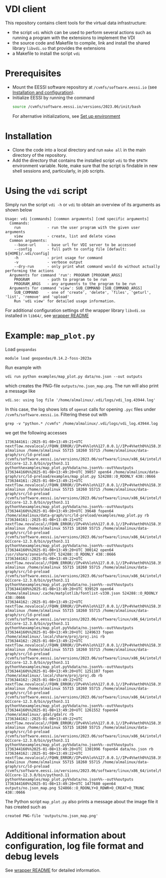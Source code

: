 # VDI client

This repository contains client tools for the virtual data infrastructure:

- the script `vdi` which can be used to perform several actions such as running
  a program with the extensions to implement the VDI
- the source code and Makefile to compile, link and install the shared library
  `libvdi.so` that provides the extensions
- a Makefile to install the script `vdi`

# Prerequisites
- Mount the EESSI software repository at `/cvmfs/software.eessi.io` (see
  [Installation and configuration](https://www.eessi.io/docs/getting_access/is_eessi_accessible/)).
- Initialize EESSI by running the command
  ```bash
  source /cvmfs/software.eessi.io/versions/2023.06/init/bash
  ```
  For alternative initializations, see [Set up environment](https://www.eessi.io/docs/using_eessi/setting_up_environment/)

# Installation
- Clone the code into a local directory and run `make all` in the main directory
  of the repository.
- Add the directory that contains the installed script `vdi` to the `$PATH`
  environment variable. Note, make sure that the script is findable in new
  shell sessions and, particularly, in job scripts.

# Using the `vdi` script
Simply run the script `vdi -h` or `vdi` to obtain an overview of its arguments
as shown below
```
Usage: vdi [commands] [common arguments] [cmd specific arguments]
  Commands:
    run            - run the user program with the given user arguments
    view           - create, list and delete views
  Common arguments:
    --base-url     - base url for VDI server to be accessed
    --config       - full path to config file [default: ${HOME}/.vdi/config]
    -h             - print usage for command
    -v             - verbose output
    --dry-run      - only print what command would do without actually performing the actions
  Arguments for command 'run': PROGRAM [PROGRAM_ARGS]
    PROGRAM        - path to program to be run
    PROGRAM_ARGS   - any arguments to the program to be run
  Arguments for command 'view': SUB_COMMAND [SUB_COMMAND_ARGS]
    SUB_COMMAND    - one of 'create', 'delete', 'files', 'geturl', 'list', 'remove' and 'upload'
    Run 'vdi view' for detailed usage information.
```
For additional configuration settings of the wrapper library `libvdi.so`
installed in `lib64/`, see [wrapper README](src/vdi_wrapper/README.md)

# Example: `map_plot.py`

Load `geopandas`
```
module load geopandas/0.14.2-foss-2023a
```
Run example with
```
vdi run python examples/map_plot.py data/no.json --out outputs
```
which creates the PNG-file `outputs/no.json_map.png`. The run will also print
a message like
```
vdi.so: using log file '/home/almalinux/.vdi/logs/vdi_log.43944.log'
```
In this case, the log shows lots of `openat` calls for opening `.pyc` files
under `/cvmfs/software.eessi.io`. Filtering these out with
```
grep -v "python.* /cvmfs" /home/almalinux/.vdi/logs/vdi_log.43944.log
```
we get the following accesses
```
1736344161::2025-01-08+13:49:21+UTC nextflow.novalocal//FQHN_ERROR//IPv4%%lo%%127.0.0.1//IPv4%%eth0%%158.39.77.38//IPv6%%lo%%::1//IPv6%%eth0%%2001:700:2:8300::2079//IPv6%%eth0%%fe80::f816:3eff:fe4a:c151%eth0 almalinux /home/almalinux 55715 18260 55715 /home/almalinux/data-graph/src/ld-preload /cvmfs/software.eessi.io/versions/2023.06/software/linux/x86_64/intel/haswell/software/Python/3.11.3-GCCcore-12.3.0/bin/python3.11 python%%examples/map_plot.py%%data/no.json%%--out%%outputs 1736344160%%2025-01-08+13:49:20+UTC 39057 open64 /home/almalinux/data-graph/src/ld-preload/examples/map_plot.py 524288::O_RDONLY 438::0666
1736344161::2025-01-08+13:49:21+UTC nextflow.novalocal//FQHN_ERROR//IPv4%%lo%%127.0.0.1//IPv4%%eth0%%158.39.77.38//IPv6%%lo%%::1//IPv6%%eth0%%2001:700:2:8300::2079//IPv6%%eth0%%fe80::f816:3eff:fe4a:c151%eth0 almalinux /home/almalinux 55715 18260 55715 /home/almalinux/data-graph/src/ld-preload /cvmfs/software.eessi.io/versions/2023.06/software/linux/x86_64/intel/haswell/software/Python/3.11.3-GCCcore-12.3.0/bin/python3.11 python%%examples/map_plot.py%%data/no.json%%--out%%outputs 1736344160%%2025-01-08+13:49:20+UTC 39648 fopen64 /home/almalinux/data-graph/src/ld-preload/examples/map_plot.py rb
1736344161::2025-01-08+13:49:21+UTC nextflow.novalocal//FQHN_ERROR//IPv4%%lo%%127.0.0.1//IPv4%%eth0%%158.39.77.38//IPv6%%lo%%::1//IPv6%%eth0%%2001:700:2:8300::2079//IPv6%%eth0%%fe80::f816:3eff:fe4a:c151%eth0 almalinux /home/almalinux 55715 18260 55715 /home/almalinux/data-graph/src/ld-preload /cvmfs/software.eessi.io/versions/2023.06/software/linux/x86_64/intel/haswell/software/Python/3.11.3-GCCcore-12.3.0/bin/python3.11 python%%examples/map_plot.py%%data/no.json%%--out%%outputs 1736344160%%2025-01-08+13:49:20+UTC 300142 open64 /usr/share/zoneinfo/UTC 524288::O_RDONLY 438::0666
1736344162::2025-01-08+13:49:22+UTC nextflow.novalocal//FQHN_ERROR//IPv4%%lo%%127.0.0.1//IPv4%%eth0%%158.39.77.38//IPv6%%lo%%::1//IPv6%%eth0%%2001:700:2:8300::2079//IPv6%%eth0%%fe80::f816:3eff:fe4a:c151%eth0 almalinux /home/almalinux 55715 18260 55715 /home/almalinux/data-graph/src/ld-preload /cvmfs/software.eessi.io/versions/2023.06/software/linux/x86_64/intel/haswell/software/Python/3.11.3-GCCcore-12.3.0/bin/python3.11 python%%examples/map_plot.py%%data/no.json%%--out%%outputs 1736344160%%2025-01-08+13:49:20+UTC 939529 open64 /home/almalinux/.cache/matplotlib/fontlist-v330.json 524288::O_RDONLY 438::0666
1736344162::2025-01-08+13:49:22+UTC nextflow.novalocal//FQHN_ERROR//IPv4%%lo%%127.0.0.1//IPv4%%eth0%%158.39.77.38//IPv6%%lo%%::1//IPv6%%eth0%%2001:700:2:8300::2079//IPv6%%eth0%%fe80::f816:3eff:fe4a:c151%eth0 almalinux /home/almalinux 55715 18260 55715 /home/almalinux/data-graph/src/ld-preload /cvmfs/software.eessi.io/versions/2023.06/software/linux/x86_64/intel/haswell/software/Python/3.11.3-GCCcore-12.3.0/bin/python3.11 python%%examples/map_plot.py%%data/no.json%%--out%%outputs 1736344160%%2025-01-08+13:49:20+UTC 1249633 fopen /home/almalinux/.local/share/proj/proj.ini rb
1736344162::2025-01-08+13:49:22+UTC nextflow.novalocal//FQHN_ERROR//IPv4%%lo%%127.0.0.1//IPv4%%eth0%%158.39.77.38//IPv6%%lo%%::1//IPv6%%eth0%%2001:700:2:8300::2079//IPv6%%eth0%%fe80::f816:3eff:fe4a:c151%eth0 almalinux /home/almalinux 55715 18260 55715 /home/almalinux/data-graph/src/ld-preload /cvmfs/software.eessi.io/versions/2023.06/software/linux/x86_64/intel/haswell/software/Python/3.11.3-GCCcore-12.3.0/bin/python3.11 python%%examples/map_plot.py%%data/no.json%%--out%%outputs 1736344160%%2025-01-08+13:49:20+UTC 1251107 fopen /home/almalinux/.local/share/proj/proj.db rb
1736344162::2025-01-08+13:49:22+UTC nextflow.novalocal//FQHN_ERROR//IPv4%%lo%%127.0.0.1//IPv4%%eth0%%158.39.77.38//IPv6%%lo%%::1//IPv6%%eth0%%2001:700:2:8300::2079//IPv6%%eth0%%fe80::f816:3eff:fe4a:c151%eth0 almalinux /home/almalinux 55715 18260 55715 /home/almalinux/data-graph/src/ld-preload /cvmfs/software.eessi.io/versions/2023.06/software/linux/x86_64/intel/haswell/software/Python/3.11.3-GCCcore-12.3.0/bin/python3.11 python%%examples/map_plot.py%%data/no.json%%--out%%outputs 1736344160%%2025-01-08+13:49:20+UTC 1261552 fopen64 /home/almalinux/.gdal/gdalrc rb
1736344162::2025-01-08+13:49:22+UTC nextflow.novalocal//FQHN_ERROR//IPv4%%lo%%127.0.0.1//IPv4%%eth0%%158.39.77.38//IPv6%%lo%%::1//IPv6%%eth0%%2001:700:2:8300::2079//IPv6%%eth0%%fe80::f816:3eff:fe4a:c151%eth0 almalinux /home/almalinux 55715 18260 55715 /home/almalinux/data-graph/src/ld-preload /cvmfs/software.eessi.io/versions/2023.06/software/linux/x86_64/intel/haswell/software/Python/3.11.3-GCCcore-12.3.0/bin/python3.11 python%%examples/map_plot.py%%data/no.json%%--out%%outputs 1736344160%%2025-01-08+13:49:20+UTC 1301996 fopen64 data/no.json rb
1736344162::2025-01-08+13:49:22+UTC nextflow.novalocal//FQHN_ERROR//IPv4%%lo%%127.0.0.1//IPv4%%eth0%%158.39.77.38//IPv6%%lo%%::1//IPv6%%eth0%%2001:700:2:8300::2079//IPv6%%eth0%%fe80::f816:3eff:fe4a:c151%eth0 almalinux /home/almalinux 55715 18260 55715 /home/almalinux/data-graph/src/ld-preload /cvmfs/software.eessi.io/versions/2023.06/software/linux/x86_64/intel/haswell/software/Python/3.11.3-GCCcore-12.3.0/bin/python3.11 python%%examples/map_plot.py%%data/no.json%%--out%%outputs 1736344160%%2025-01-08+13:49:20+UTC 1477680 open64 outputs/no.json_map.png 524866::O_RDONLY+O_RDWR+O_CREAT+O_TRUNC 438::0666
```
The Python script `map_plot.py` also prints a message about the image file it
has created such as
```
created PNG-file 'outputs/no.json_map.png'
```

# Additional information about configuration, log file format and debug levels
See [wrapper README](src/vdi_wrapper/README.md) for detailed information.
